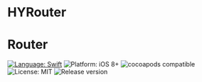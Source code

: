 # HYRouter

# Router
[![Language: Swift](https://img.shields.io/badge/language-swift-f48041.svg?style=flat)](https://developer.apple.com/swift)
![Platform: iOS 8+](https://img.shields.io/badge/platform-iOS%208%2B-blue.svg?style=flat)
![cocoapods compatible](https://img.shields.io/badge/cocoapods-compatible-brightgreen.svg)
![License: MIT](http://img.shields.io/badge/license-MIT-lightgrey.svg?style=flat)
![Release version](https://img.shields.io/badge/release-v0.0.1-read.svg)
